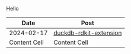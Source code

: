Hello

| Date         | Post                     |
| ------------ | ------------------------ |
| 2024-02-17   | [duckdb-rdkit-extension] |
| Content Cell | Content Cell             |

[duckdb-rdkit-extension]: /20240217-duckdb-rdkit-extension
